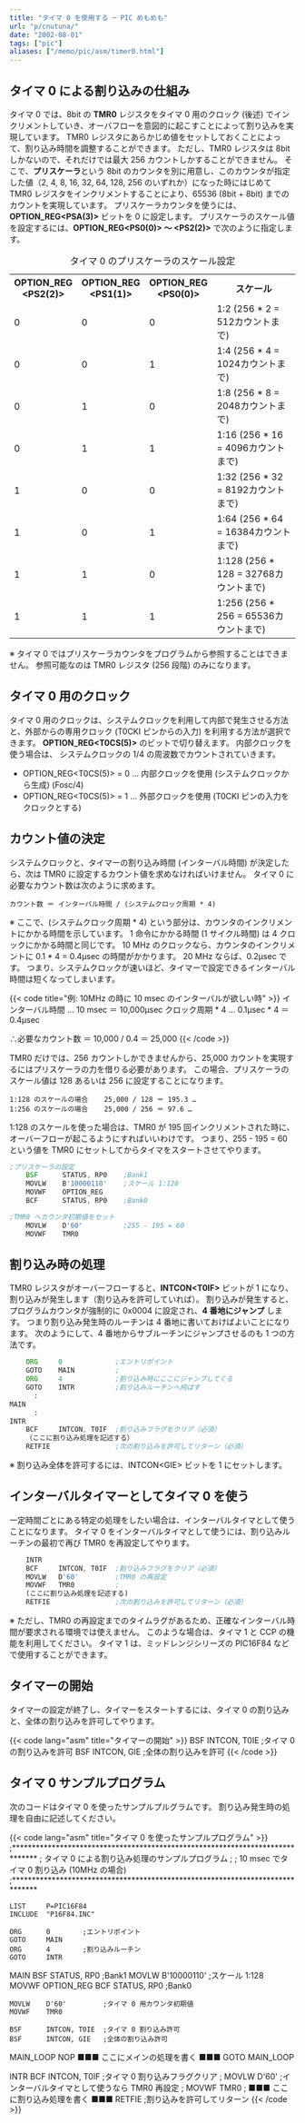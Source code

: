 ```yaml
---
title: "タイマ 0 を使用する ─ PIC めもめも"
url: "p/cnutuna/"
date: "2002-08-01"
tags: ["pic"]
aliases: ["/memo/pic/asm/timer0.html"]
---
```


タイマ 0 による割り込みの仕組み
----

タイマ 0 では、8bit の **TMR0** レジスタをタイマ 0 用のクロック (後述) でインクリメントしていき、オーバフローを意図的に起こすことによって割り込みを実現しています。
TMR0 レジスタにあらかじめ値をセットしておくことによって、割り込み時間を調整することができます。
ただし、TMR0 レジスタは 8bit しかないので、それだけでは最大 256 カウントしかすることができません。
そこで、**プリスケーラ**という 8bit のカウンタを別に用意し、このカウンタが指定した値（2, 4, 8, 16, 32, 64, 128, 256 のいずれか）になった時にはじめて TMR0 レジスタをインクリメントすることにより、65536 (8bit + 8bit) までのカウントを実現しています。
プリスケーラカウンタを使うには、**OPTION_REG&lt;PSA(3)&gt;** ビットを 0 に設定します。
プリスケーラのスケール値を設定するには、**OPTION_REG&lt;PS0(0)&gt; ～ &lt;PS2(2)&gt;** で次のように指定します。

<table align="center">
  <caption>タイマ 0 のプリスケーラのスケール設定</caption>
  <tr>
    <th>OPTION_REG<br>&lt;PS2(2)&gt;</TH><TH>OPTION_REG<br>&lt;PS1(1)&gt;</TH><TH>OPTION_REG<br>&lt;PS0(0)&gt;</th>
    <th>スケール</th>
  </tr>
  <tr>
    <td class="namec">0</td><td class="namec">0</td><td class="namec">0</td>
    <td>1:2 (256 * 2 = 512カウントまで)</td>
  </tr>
  <tr>
    <td class="namec">0</td><td class="namec">0</td><td class="namec">1</td>
    <td>1:4 (256 * 4 = 1024カウントまで)</td>
  </tr>
  <tr>
    <td class="namec">0</td><td class="namec">1</td><td class="namec">0</td>
    <td>1:8 (256 * 8 = 2048カウントまで)</td>
  </tr>
  <tr>
    <td class="namec">0</td><td class="namec">1</td><td class="namec">1</td>
    <td>1:16 (256 * 16 = 4096カウントまで)</td>
  </tr>
  <tr>
    <td class="namec">1</td><td class="namec">0</td><td class="namec">0</td>
    <td>1:32 (256 * 32 = 8192カウントまで)</td>
  </tr>
  <tr>
    <td class="namec">1</td><td class="namec">0</td><td class="namec">1</td>
    <td>1:64 (256 * 64 = 16384カウントまで)</td>
  </tr>
  <tr>
    <td class="namec">1</td><td class="namec">1</td><td class="namec">0</td>
    <td>1:128 (256 * 128 = 32768カウントまで)</td>
  </tr>
  <tr>
    <td class="namec">1</td><td class="namec">1</td><td class="namec">1</td>
    <td>1:256 (256 * 256 = 65536カウントまで)</td>
  </tr>
</table>

※ タイマ 0 ではプリスケーラカウンタをプログラムから参照することはできません。
参照可能なのは TMR0 レジスタ (256 段階) のみになります。


タイマ 0 用のクロック
----

タイマ 0 用のクロックは、システムクロックを利用して内部で発生させる方法と、外部からの専用クロック (T0CKI ピンからの入力) を利用する方法が選択できます。
**OPTION_REG&lt;T0CS(5)&gt;** のビットで切り替えます。
内部クロックを使う場合は、 システムクロックの 1/4 の周波数でカウントされていきます。

- OPTION_REG&lt;T0CS(5)&gt; = 0 … 内部クロックを使用 (システムクロックから生成) (Fosc/4)
- OPTION_REG&lt;T0CS(5)&gt; = 1 … 外部クロックを使用 (T0CKI ピンの入力をクロックとする)


カウント値の決定
----

システムクロックと、タイマーの割り込み時間 (インターバル時間) が決定したら、次は TMR0 に設定するカウント値を求めなければいけません。
タイマ 0 に必要なカウント数は次のように求めます。

```
カウント数 ＝ インターバル時間 / (システムクロック周期 * 4)
```

※ ここで、(システムクロック周期 * 4) という部分は、カウンタのインクリメントにかかる時間を示しています。
1 命令にかかる時間 (1 サイクル時間) は 4 クロックにかかる時間と同じです。
10 MHz のクロックなら、カウンタのインクリメントに 0.1 * 4 = 0.4μsec の時間がかかります。
20 MHz ならば、0.2μsec です。
つまり、システムクロックが速いほど、タイマーで設定できるインターバル時間は短くなってしまいます。

{{< code title="例: 10MHz の時に 10 msec のインターバルが欲しい時" >}}
インターバル時間 … 10 msec ＝ 10,000μsec
クロック周期 * 4 … 0.1μsec * 4 ＝ 0.4μsec

∴必要なカウント数 ＝ 10,000 / 0.4 ＝ 25,000
{{< /code >}}

TMR0 だけでは、256 カウントしかできませんから、25,000 カウントを実現するにはプリスケーラの力を借りる必要があります。
この場合、プリスケーラのスケール値は 128 あるいは 256 に設定することになります。

```
1:128 のスケールの場合    25,000 / 128 ＝ 195.3 …
1:256 のスケールの場合    25,000 / 256 ＝ 97.6 …
```

1:128 のスケールを使った場合は、TMR0 が 195 回インクリメントされた時に、オーバーフローが起こるようにすればいいわけです。
つまり、255 - 195 = 60 という値を TMR0 にセットしてからタイマをスタートさせてやります。

```asm
;プリスケーラの設定
    BSF      STATUS, RP0    ;Bank1
    MOVLW    B'10000110'    ;スケール 1:128
    MOVWF    OPTION_REG
    BCF      STATUS, RP0    ;Bank0

;TMR0 へカウンタ初期値をセット
    MOVLW    D'60'          ;255 - 195 = 60
    MOVWF    TMR0
```


割り込み時の処理
----

TMR0 レジスタがオーバーフローすると、**INTCON&lt;T0IF&gt;** ビットが 1 になり、割り込みが発生します（割り込みを許可していれば）。
割り込みが発生すると、プログラムカウンタが強制的に 0x0004 に設定され、**4 番地にジャンプ** します。
つまり割り込み発生時のルーチンは 4 番地に書いておけばよいことになります。
次のようにして、4 番地からサブルーチンにジャンプさせるのも 1 つの方法です。

```asm
    ORG     0             ;エントリポイント
    GOTO    MAIN          ;
    ORG     4             ;割り込み時にここにジャンプしてくる
    GOTO    INTR          ;割り込みルーチンへ飛ばす
      :
MAIN
      :
INTR
    BCF     INTCON, T0IF  ;割り込みフラグをクリア（必須）
    （ここに割り込み処理を記述する）
    RETFIE                ;次の割り込みを許可してリターン（必須）
```

※ 割り込み全体を許可するには、INTCON&lt;GIE&gt; ビットを 1 にセットします。


インターバルタイマーとしてタイマ 0 を使う
----

一定時間ごとにある特定の処理をしたい場合は、インターバルタイマとして使うことになります。
タイマ 0 をインターバルタイマとして使うには、割り込みルーチンの最初で再び TMR0 を再設定してやります。

```asm
    INTR
    BCF     INTCON, T0IF  ;割り込みフラグをクリア（必須）
    MOVLW   D'60'         ;TMR0 の再設定
    MOVWF   TMR0          ;
    (ここに割り込み処理を記述する)
    RETFIE                ;次の割り込みを許可してリターン（必須）
```

※ ただし、TMR0 の再設定までのタイムラグがあるため、正確なインターバル時間が要求される環境では使えません。
このような場合は、タイマ 1 と CCP の機能を利用してください。
タイマ 1 は、ミッドレンジシリーズの PIC16F84 などで使用することができます。


タイマーの開始
----

タイマーの設定が終了し、タイマーをスタートするには、タイマ 0 の割り込みと、全体の割り込みを許可してやります。

{{< code lang="asm" title="タイマーの開始" >}}
    BSF      INTCON, T0IE    ;タイマ 0 の割り込みを許可
    BSF      INTCON, GIE     ;全体の割り込みを許可
{{< /code >}}


タイマ 0 サンプルプログラム
----

次のコードはタイマ 0 を使ったサンプルプルグラムです。
割り込み発生時の処理を自由に記述してください。

{{< code lang="asm" title="タイマ 0 を使ったサンプルプログラム" >}}
;******************************************************************************
; タイマ 0 による割り込み処理のサンプルプログラム
;
;  10 msec でタイマ 0 割り込み (10MHz の場合)
;******************************************************************************

    LIST     P=PIC16F84
    INCLUDE  "P16F84.INC"

    ORG      0        ;エントリポイント
    GOTO     MAIN
    ORG      4        ;割り込みルーチン
    GOTO     INTR

MAIN
    BSF      STATUS, RP0   ;Bank1
    MOVLW    B'10000110'   ;スケール 1:128
    MOVWF    OPTION_REG
    BCF      STATUS, RP0   ;Bank0

    MOVLW    D'60'         ;タイマ 0 用カウンタ初期値
    MOVWF    TMR0

    BSF      INTCON, T0IE  ;タイマ 0 割り込み許可
    BSF      INTCON, GIE   ;全体の割り込み許可

MAIN_LOOP
    NOP
    ■■■ ここにメインの処理を書く ■■■
    GOTO MAIN_LOOP

INTR
    BCF      INTCON, T0IF  ;タイマ 0 割り込みフラグクリア
;   MOVLW    D'60'         ;インターバルタイマとして使うなら TMR0 再設定
;   MOVWF    TMR0          ;
    ■■■ ここに割り込み処理を書く ■■■
    RETFIE                 ;割り込みを許可してリターン
{{< /code >}}

